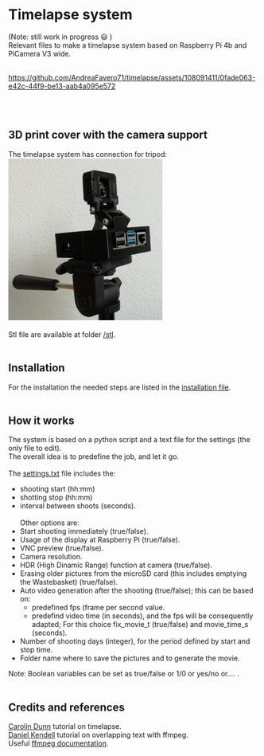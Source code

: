 # Timelapse system
(Note: still work in progress :smiley: )<br />
Relevant files to make a timelapse system based on Raspberry Pi 4b and PiCamera V3 wide.<br /><br />


https://github.com/AndreaFavero71/timelapse/assets/108091411/0fade063-e42c-44f9-be13-aab4a095e572


<br /><br />


## 3D print cover with the camera support
The timelapse system has connection for tripod:<br />
![title image](/pictures/title.jpg)
<br /><br />
Stl file are available at folder [/stl](/stl/).<br /><br />

## Installation
For the installation the needed steps are listed in the [installation file](/setup/installation_steps.txt).<br /><br />

## How it works
The system is based on a python script and a text file for the settings (the only file to edit).<br />
The overall idea is to predefine the job, and let it go.<br /><br /> 
The [settings.txt](settings.txt) file includes the:
- shooting start (hh:mm)
- shotting stop (hh:mm)
- interval between shoots (seconds).<br /><br />
Other options are:
- Start shooting immediately (true/false).
- Usage of the display at Raspberry Pi (true/false).
- VNC preview (true/false).
- Camera resolution.
- HDR (High Dinamic Range) function at camera (true/false).
- Erasing older pictures from the microSD card (this includes emptying the Wastebasket) (true/false).
- Auto video generation after the shooting (true/false); this can be based on:
  - predefined fps (frame per second value.
  - predefind video time (in seconds), and the fps will be consequently adapted; For this choice fix_movie_t (true/false) and movie_time_s (seconds).
- Number of shooting days (integer), for the period defined by start and stop time.
- Folder name where to save the pictures and to generate the movie.<br />
<a/>
Note: Boolean variables can be set as true/false or 1/0 or yes/no or.... .<br /><br />



## Credits and references
[Carolin Dunn](https://github.com/carolinedunn/timelapse/tree/master) tutorial on timelapse.<br />
[Daniel Kendell](https://www.youtube.com/watch?v=ofozNWdIDow) tutorial on overlapping text with ffmpeg.<br />
Useful [ffmpeg documentation](https://ffmpeg.org/documentation.html).<br /><br />
